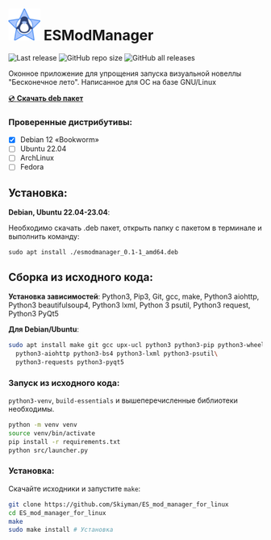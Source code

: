 
<img src="src/assets/logo.png" alt="drawing" width="63"/> ESModManager
=====================
![Last release](https://img.shields.io/github/v/release/Skiyman/ES_mod_manager_for_linux)
![GitHub repo size](https://img.shields.io/github/repo-size/Skiyman/ES_mod_manager_for_linux)
![GitHub all releases](https://img.shields.io/github/downloads/Skiyman/ES_mod_manager_for_linux/total)

Оконное приложение для упрощения запуска визуальной новеллы "Бесконечное лето". Написанное для ОС на базе GNU/Linux

[💿 **Скачать deb пакет**](https://github.com/Skiyman/ES_mod_manager_for_linux/releases/download/v0.1/esmodmanager_0.1-1_amd64.deb)

### Проверенные дистрибутивы:
- [x] Debian 12 «Bookworm»
- [ ] Ubuntu 22.04
- [ ] ArchLinux
- [ ] Fedora

Установка:
-------------
**Debian, Ubuntu 22.04-23.04**:

Необходимо скачать .deb пакет, открыть папку с пакетом в терминале и выполнить команду:
```shell
sudo apt install ./esmodmanager_0.1-1_amd64.deb 
```

Сборка из исходного кода:
-------------

**Установка зависимостей**:
Python3, Pip3, Git, gcc, make, Python3 aiohttp, Python3 beautifulsoup4, Python3 lxml, Python 3 psutil,
Python3 request, Python3 PyQt5

**Для Debian/Ubuntu**:
```bash
sudo apt install make git gcc upx-ucl python3 python3-pip python3-wheel \
  python3-aiohttp python3-bs4 python3-lxml python3-psutil\
  python3-requests python3-pyqt5
```

### Запуск из исходного кода:

`python3-venv`, `build-essentials` и вышеперечисленные библиотеки необходимы.
```bash
python -m venv venv
source venv/bin/activate
pip install -r requirements.txt
python src/launcher.py
```

### Установка:
Скачайте исходники и запустите `make`:
```bash
git clone https://github.com/Skiyman/ES_mod_manager_for_linux
cd ES_mod_manager_for_linux
make
sudo make install # Установка
```